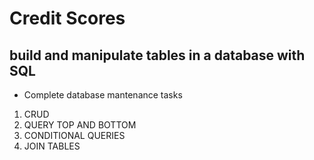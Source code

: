 # Credit Scores
## build and manipulate tables in a database with SQL
- Complete database mantenance tasks
1. CRUD
2. QUERY TOP AND BOTTOM
3. CONDITIONAL QUERIES
4. JOIN TABLES

